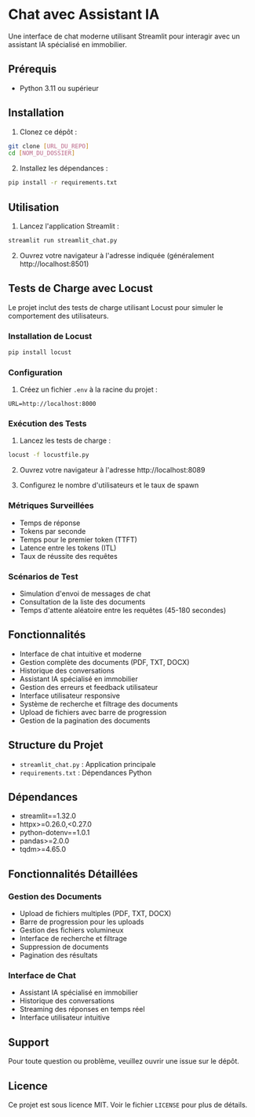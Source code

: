 # Chat avec Assistant IA

Une interface de chat moderne utilisant Streamlit pour interagir avec un assistant IA spécialisé en immobilier.

## Prérequis

- Python 3.11 ou supérieur

## Installation

1. Clonez ce dépôt :
```bash
git clone [URL_DU_REPO]
cd [NOM_DU_DOSSIER]
```

2. Installez les dépendances :
```bash
pip install -r requirements.txt
```

## Utilisation

1. Lancez l'application Streamlit :
```bash
streamlit run streamlit_chat.py
```

2. Ouvrez votre navigateur à l'adresse indiquée (généralement http://localhost:8501)

## Tests de Charge avec Locust

Le projet inclut des tests de charge utilisant Locust pour simuler le comportement des utilisateurs.

### Installation de Locust

```bash
pip install locust
```

### Configuration

1. Créez un fichier `.env` à la racine du projet :
```
URL=http://localhost:8000
```

### Exécution des Tests

1. Lancez les tests de charge :
```bash
locust -f locustfile.py
```

2. Ouvrez votre navigateur à l'adresse http://localhost:8089

3. Configurez le nombre d'utilisateurs et le taux de spawn

### Métriques Surveillées

- Temps de réponse
- Tokens par seconde
- Temps pour le premier token (TTFT)
- Latence entre les tokens (ITL)
- Taux de réussite des requêtes

### Scénarios de Test

- Simulation d'envoi de messages de chat
- Consultation de la liste des documents
- Temps d'attente aléatoire entre les requêtes (45-180 secondes)

## Fonctionnalités

- Interface de chat intuitive et moderne
- Gestion complète des documents (PDF, TXT, DOCX)
- Historique des conversations
- Assistant IA spécialisé en immobilier
- Gestion des erreurs et feedback utilisateur
- Interface utilisateur responsive
- Système de recherche et filtrage des documents
- Upload de fichiers avec barre de progression
- Gestion de la pagination des documents

## Structure du Projet

- `streamlit_chat.py` : Application principale
- `requirements.txt` : Dépendances Python

## Dépendances

- streamlit==1.32.0
- httpx>=0.26.0,<0.27.0
- python-dotenv==1.0.1
- pandas>=2.0.0
- tqdm>=4.65.0

## Fonctionnalités Détaillées

### Gestion des Documents
- Upload de fichiers multiples (PDF, TXT, DOCX)
- Barre de progression pour les uploads
- Gestion des fichiers volumineux
- Interface de recherche et filtrage
- Suppression de documents
- Pagination des résultats

### Interface de Chat
- Assistant IA spécialisé en immobilier
- Historique des conversations
- Streaming des réponses en temps réel
- Interface utilisateur intuitive

## Support

Pour toute question ou problème, veuillez ouvrir une issue sur le dépôt.

## Licence

Ce projet est sous licence MIT. Voir le fichier `LICENSE` pour plus de détails. 